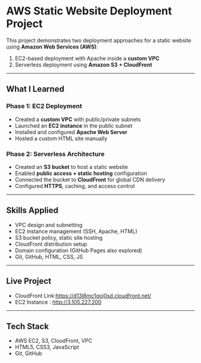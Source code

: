#  AWS Static Website Deployment Project

This project demonstrates two deployment approaches for a static website using **Amazon Web Services (AWS)**:
1.  EC2-based deployment with Apache inside a **custom VPC**
2.  Serverless deployment using **Amazon S3 + CloudFront**

---

##  What I Learned

### Phase 1: EC2 Deployment
- Created a **custom VPC** with public/private subnets
- Launched an **EC2 instance** in the public subnet
- Installed and configured **Apache Web Server**
- Hosted a custom HTML site manually

### Phase 2: Serverless Architecture
- Created an **S3 bucket** to host a static website
- Enabled **public access + static hosting** configuration
- Connected the bucket to **CloudFront** for global CDN delivery
- Configured **HTTPS**, caching, and access control

---

##  Skills Applied
- VPC design and subnetting
- EC2 instance management (SSH, Apache, HTML)
- S3 bucket policy, static site hosting
- CloudFront distribution setup
- Domain configuration (GitHub Pages also explored)
- Git, GitHub, HTML, CSS, JS

---

##  Live Project
- CloudFront Link:https://d13l8mc1goj0sd.cloudfront.net/
-  EC2 Instance : http://3.105.227.200

---

##  Tech Stack
- AWS EC2, S3, CloudFront, VPC
- HTML5, CSS3, JavaScript
- Git, GitHub

